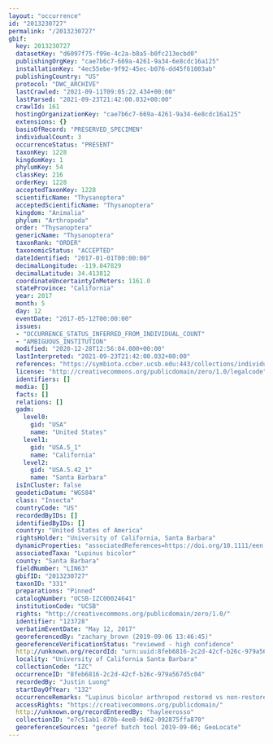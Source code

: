```yaml
---
layout: "occurrence"
id: "2013230727"
permalink: "/2013230727"
gbif:
  key: 2013230727
  datasetKey: "d6097f75-f99e-4c2a-b8a5-b0fc213ecbd0"
  publishingOrgKey: "cae7b6c7-669a-4261-9a34-6e8cdc16a125"
  installationKey: "4ec55ebe-9f92-45ec-b076-dd45f61003ab"
  publishingCountry: "US"
  protocol: "DWC_ARCHIVE"
  lastCrawled: "2021-09-11T09:05:22.434+00:00"
  lastParsed: "2021-09-23T21:42:00.032+00:00"
  crawlId: 161
  hostingOrganizationKey: "cae7b6c7-669a-4261-9a34-6e8cdc16a125"
  extensions: {}
  basisOfRecord: "PRESERVED_SPECIMEN"
  individualCount: 3
  occurrenceStatus: "PRESENT"
  taxonKey: 1228
  kingdomKey: 1
  phylumKey: 54
  classKey: 216
  orderKey: 1228
  acceptedTaxonKey: 1228
  scientificName: "Thysanoptera"
  acceptedScientificName: "Thysanoptera"
  kingdom: "Animalia"
  phylum: "Arthropoda"
  order: "Thysanoptera"
  genericName: "Thysanoptera"
  taxonRank: "ORDER"
  taxonomicStatus: "ACCEPTED"
  dateIdentified: "2017-01-01T00:00:00"
  decimalLongitude: -119.847829
  decimalLatitude: 34.413812
  coordinateUncertaintyInMeters: 1161.0
  stateProvince: "California"
  year: 2017
  month: 5
  day: 12
  eventDate: "2017-05-12T00:00:00"
  issues:
  - "OCCURRENCE_STATUS_INFERRED_FROM_INDIVIDUAL_COUNT"
  - "AMBIGUOUS_INSTITUTION"
  modified: "2020-12-28T12:56:04.000+00:00"
  lastInterpreted: "2021-09-23T21:42:00.032+00:00"
  references: "https://symbiota.ccber.ucsb.edu:443/collections/individual/index.php?occid=123728"
  license: "http://creativecommons.org/publicdomain/zero/1.0/legalcode"
  identifiers: []
  media: []
  facts: []
  relations: []
  gadm:
    level0:
      gid: "USA"
      name: "United States"
    level1:
      gid: "USA.5_1"
      name: "California"
    level2:
      gid: "USA.5.42_1"
      name: "Santa Barbara"
  isInCluster: false
  geodeticDatum: "WGS84"
  class: "Insecta"
  countryCode: "US"
  recordedByIDs: []
  identifiedByIDs: []
  country: "United States of America"
  rightsHolder: "University of California, Santa Barbara"
  dynamicProperties: "associatedReferences=https://doi.org/10.1111/een.12721; associatedReferences=https://escholarship.org/uc/item/64c550mk"
  associatedTaxa: "Lupinus bicolor"
  county: "Santa Barbara"
  fieldNumber: "LIN63"
  gbifID: "2013230727"
  taxonID: "331"
  preparations: "Pinned"
  catalogNumber: "UCSB-IZC00024641"
  institutionCode: "UCSB"
  rights: "http://creativecommons.org/publicdomain/zero/1.0/"
  identifier: "123728"
  verbatimEventDate: "May 12, 2017"
  georeferencedBy: "zachary_brown (2019-09-06 13:46:45)"
  georeferenceVerificationStatus: "reviewed - high confidence"
  http://unknown.org/recordId: "urn:uuid:8feb6816-2c2d-42cf-b26c-979a567d5c04"
  locality: "University of California Santa Barbara"
  collectionCode: "IZC"
  occurrenceID: "8feb6816-2c2d-42cf-b26c-979a567d5c04"
  recordedBy: "Justin Luong"
  startDayOfYear: "132"
  occurrenceRemarks: "Lupinus bicolor arthropod restored vs non-restored project comparison"
  accessRights: "https://creativecommons.org/publicdomain/"
  http://unknown.org/recordEnteredBy: "hayleerosso"
  collectionID: "e7c51ab1-870b-4ee8-9d62-092875ffa870"
  georeferenceSources: "georef batch tool 2019-09-06; GeoLocate"
---
```

